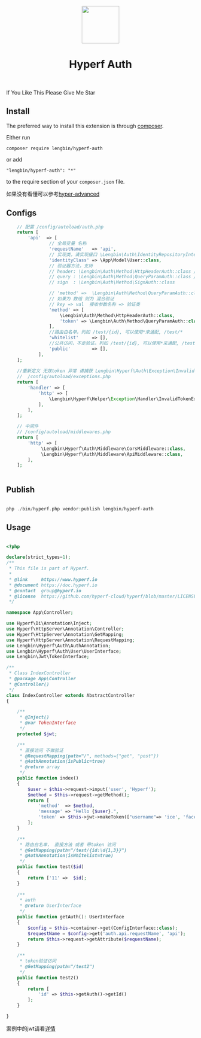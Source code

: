 <p align="center">
    <a href="https://hyperf.io/" target="_blank">
        <img src="https://hyperf.oss-cn-hangzhou.aliyuncs.com/hyperf.png" height="100px">
    </a>
    <h1 align="center">Hyperf Auth</h1>
    <br>
</p>

If You Like This Please Give Me Star

Install
------------

The preferred way to install this extension is through [composer](http://getcomposer.org/download/).

Either run

```
composer require lengbin/hyperf-auth
```

or add

```
"lengbin/hyperf-auth": "*"
```
to the require section of your `composer.json` file.

如果没有看懂可以参考[hyper-advanced](https://github.com/ice-leng/hyperf-advanced)

Configs
-----
``` php
    // 配置 /config/autoload/auth.php
    return [
        'api'  => [
                // 全局变量 名称
                'requestName'   => 'api',
                // 实现类，请实现接口 \Lengbin\Auth\IdentityRepositoryInterface::class
                'identityClass' => \App\Model\User::class,
                // 验证器方法，支持
                // header: \Lengbin\Auth\Method\HttpHeaderAuth::class //默认接收参数名称：X-Api-Token
                // query : \Lengbin\Auth\Method\QueryParamAuth::class //默认接收参数名称：access-token
                // sign  : \Lengbin\Auth\Method\SignAuth::class

                // 'method' =>  \Lengbin\Auth\Method\QueryParamAuth::class,
                // 如果为 数组 则为 混合验证
                // key => val  接收参数名称 => 验证类
                'method' => [
                    \Lengbin\Auth\Method\HttpHeaderAuth::class,
                    'token' => \Lengbin\Auth\Method\QueryParamAuth::class,
                ],
                //路由白名单。列如 /test/{id}, 可以使用*来通配, /test/*
                'whitelist'     => [],
                //公共访问，不走验证。列如 /test/{id}, 可以使用*来通配, /test/*
                'public'        => [],
            ],
    ];
            
    //重新定义 无效token 异常 请捕获 Lengbin\Hyperf\Auth\Exception\InvalidTokenException
    //  /config/autoload/exceptions.php
    return [
        'handler' => [
            'http' => [
                \Lengbin\Hyperf\Helper\Exception\Handler\InvalidTokenExceptionHandler::class,
            ],
        ],
    ];

    // 中间件
    // /config/autoload/middlewares.php
    return [
        'http' => [
             \Lengbin\Hyperf\Auth\Middleware\CorsMiddleware::class,
             \Lengbin\Hyperf\Auth\Middleware\ApiMiddleware::class,
        ],
    ];
    
```


Publish
-------
```php
      
php ./bin/hyperf.php vendor:publish lengbin/hyperf-auth

```

Usage
-----
```php

<?php

declare(strict_types=1);
/**
 * This file is part of Hyperf.
 *
 * @link     https://www.hyperf.io
 * @document https://doc.hyperf.io
 * @contact  group@hyperf.io
 * @license  https://github.com/hyperf-cloud/hyperf/blob/master/LICENSE
 */

namespace App\Controller;

use Hyperf\Di\Annotation\Inject;
use Hyperf\HttpServer\Annotation\Controller;
use Hyperf\HttpServer\Annotation\GetMapping;
use Hyperf\HttpServer\Annotation\RequestMapping;
use Lengbin\Hyperf\Auth\AuthAnnotation;
use Lengbin\Hyperf\Auth\User\UserInterface;
use Lengbin\Jwt\TokenInterface;

/**
 * Class IndexController
 * @package App\Controller
 * @Controller()
 */
class IndexController extends AbstractController
{

    /**
     * @Inject()
     * @var TokenInterface
     */
    protected $jwt;

    /**
     * 直接访问 不做验证 
     * @RequestMapping(path="/", methods={"get", "post"})
     * @AuthAnnotation(isPublic=true)  
     * @return array
     */
    public function index()
    {
        $user = $this->request->input('user', 'Hyperf');
        $method = $this->request->getMethod();
        return [
            'method'  => $method,
            'message' => "Hello {$user}.",
            'token' => $this->jwt->makeToken(["username"=> 'ice', 'face'=> ''], 12),
        ];
    }

    /**
     * 路由白名单， 直接方法 或者 带token 访问
     * @GetMapping(path="/test/{id:\d{1,3}}")
     * @AuthAnnotation(isWhitelist=true)
     */
    public function test($id)
    {
        return ['11' =>  $id];
    }
    
    /**
     * auth
     * @return UserInterface
     */
    public function getAuth(): UserInterface
    {
        $config = $this->container->get(ConfigInterface::class);
        $requestName = $config->get('auth.api.requestName', 'api');
        return $this->request->getAttribute($requestName);
    }

    /** 
     * token验证访问
     * @GetMapping(path="/test2")
     */
    public function test2()
    {
        return [
            'id' => $this->getAuth()->getId()
        ];
    }

}
```

案例中的jwt请看[详情](https://github.com/ice-leng/hyperf-jwt)
